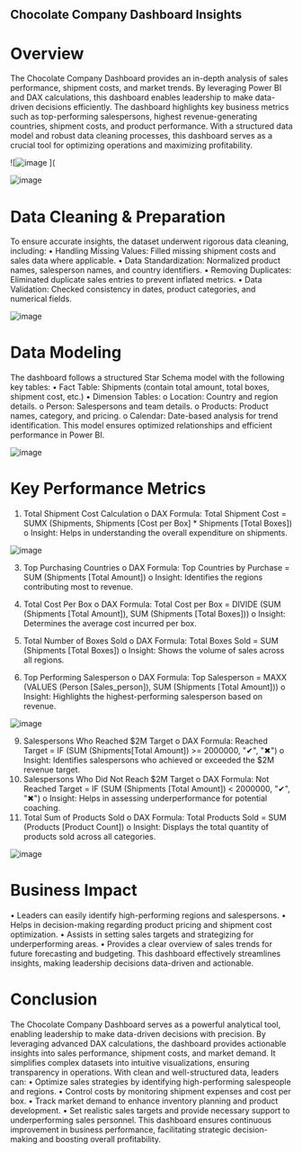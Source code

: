 ## Chocolate Company Dashboard Insights

# Overview

The Chocolate Company Dashboard provides an in-depth analysis of sales performance, shipment costs, and market trends. By leveraging Power BI and DAX calculations, this dashboard enables leadership to make data-driven decisions efficiently. The dashboard highlights key business metrics such as top-performing salespersons, highest revenue-generating countries, shipment costs, and product performance. With a structured data model and robust data cleaning processes, this dashboard serves as a crucial tool for optimizing operations and maximizing profitability.


![![image](https://user-images.githubusercontent.com/97775044/215146486-101d3195-4313-4c29-b88e-b8758d513911.png)
]( 

![![image](https://user-images.githubusercontent.com/97775044/215146486-101d3195-4313-4c29-b88e-b8758d513911.png)
](https://github.com/riyareddy07/Chocolate-Company-Dashboard/blob/main/report%20-3.png)

 

# Data Cleaning & Preparation

To ensure accurate insights, the dataset underwent rigorous data cleaning, including:
•	Handling Missing Values: Filled missing shipment costs and sales data where applicable.
•	Data Standardization: Normalized product names, salesperson names, and country identifiers.
•	Removing Duplicates: Eliminated duplicate sales entries to prevent inflated metrics.
•	Data Validation: Checked consistency in dates, product categories, and numerical fields.

![![image](https://user-images.githubusercontent.com/97775044/215146486-101d3195-4313-4c29-b88e-b8758d513911.png)
](https://github.com/riyareddy07/Chocolate-Company-Dashboard/blob/main/Screenshot%202025-03-21%20164736.png)

 
# Data Modeling

The dashboard follows a structured Star Schema model with the following key tables:
•	Fact Table: Shipments (contain total amount, total boxes, shipment cost, etc.)
•	Dimension Tables:
o	Location: Country and region details.
o	Person: Salespersons and team details.
o	Products: Product names, category, and pricing.
o	Calendar: Date-based analysis for trend identification.
This model ensures optimized relationships and efficient performance in Power BI.


![![image](https://user-images.githubusercontent.com/97775044/215146486-101d3195-4313-4c29-b88e-b8758d513911.png)
](https://github.com/riyareddy07/Chocolate-Company-Dashboard/blob/main/data%20model.png)


 
# Key Performance Metrics

1.	Total Shipment Cost Calculation
o	DAX Formula: Total Shipment Cost = SUMX (Shipments, Shipments [Cost per Box] * Shipments [Total Boxes])
o	Insight: Helps in understanding the overall expenditure on shipments.

![![image](https://user-images.githubusercontent.com/97775044/215146486-101d3195-4313-4c29-b88e-b8758d513911.png)
](https://github.com/riyareddy07/Chocolate-Company-Dashboard/blob/main/kpi.png)


3.	Top Purchasing Countries
o	DAX Formula: Top Countries by Purchase = SUM (Shipments [Total Amount])
o	Insight: Identifies the regions contributing most to revenue.

5.	Total Cost Per Box
o	DAX Formula: Total Cost per Box = DIVIDE (SUM (Shipments [Total Amount]), SUM (Shipments [Total Boxes]))
o	Insight: Determines the average cost incurred per box.
6.	Total Number of Boxes Sold
o	DAX Formula: Total Boxes Sold = SUM (Shipments [Total Boxes])
o	Insight: Shows the volume of sales across all regions. 
7.	Top Performing Salesperson
o	DAX Formula: Top Salesperson = MAXX (VALUES (Person [Sales_person]), SUM (Shipments [Total Amount]))
o	Insight: Highlights the highest-performing salesperson based on revenue.

![![image](https://user-images.githubusercontent.com/97775044/215146486-101d3195-4313-4c29-b88e-b8758d513911.png)
](https://github.com/riyareddy07/Chocolate-Company-Dashboard/blob/main/report-2.png)

 
9.	Salespersons Who Reached $2M Target
o	DAX Formula: Reached Target = IF (SUM (Shipments[Total Amount]) >= 2000000, "✔", "✖")
o	Insight: Identifies salespersons who achieved or exceeded the $2M revenue target.
10.	Salespersons Who Did Not Reach $2M Target
o	DAX Formula: Not Reached Target = IF (SUM (Shipments [Total Amount]) < 2000000, "✔", "✖")
o	Insight: Helps in assessing underperformance for potential coaching.
11.	Total Sum of Products Sold
o	DAX Formula: Total Products Sold = SUM (Products [Product Count])
o	Insight: Displays the total quantity of products sold across all categories.


![![image](https://user-images.githubusercontent.com/97775044/215146486-101d3195-4313-4c29-b88e-b8758d513911.png)
](https://github.com/riyareddy07/Chocolate-Company-Dashboard/blob/main/report%20-4.png)

 
# Business Impact

•	Leaders can easily identify high-performing regions and salespersons.
•	Helps in decision-making regarding product pricing and shipment cost optimization.
•	Assists in setting sales targets and strategizing for underperforming areas.
•	Provides a clear overview of sales trends for future forecasting and budgeting.
This dashboard effectively streamlines insights, making leadership decisions data-driven and actionable.

# Conclusion

The Chocolate Company Dashboard serves as a powerful analytical tool, enabling leadership to make data-driven decisions with precision. By leveraging advanced DAX calculations, the dashboard provides actionable insights into sales performance, shipment costs, and market demand. It simplifies complex datasets into intuitive visualizations, ensuring transparency in operations.
With clean and well-structured data, leaders can:
•	Optimize sales strategies by identifying high-performing salespeople and regions.
•	Control costs by monitoring shipment expenses and cost per box.
•	Track market demand to enhance inventory planning and product development.
•	Set realistic sales targets and provide necessary support to underperforming sales personnel.
This dashboard ensures continuous improvement in business performance, facilitating strategic decision-making and boosting overall profitability.

